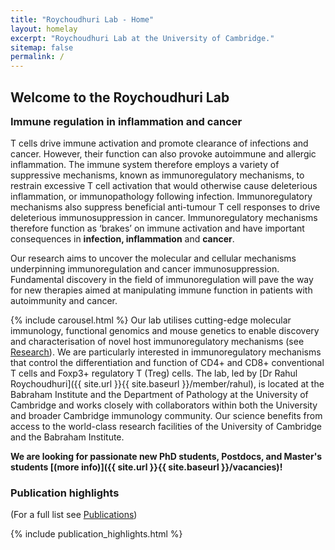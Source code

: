 ```yaml
---
title: "Roychoudhuri Lab - Home"
layout: homelay
excerpt: "Roychoudhuri Lab at the University of Cambridge."
sitemap: false
permalink: /
---
```


<h2 style="margin-bottom:6px">Welcome to the Roychoudhuri Lab</h2>
<h3 style="margin-top:16px">Immune regulation in inflammation and cancer</h3>

T cells drive immune activation and promote clearance of infections and cancer. However, their function can also provoke autoimmune and allergic inflammation. The immune system therefore employs a variety of suppressive mechanisms, known as immunoregulatory mechanisms, to restrain excessive T cell activation that would otherwise cause deleterious inflammation, or immunopathology following infection. Immunoregulatory mechanisms also suppress beneficial anti-tumour T cell responses to drive deleterious immunosuppression in cancer. Immunoregulatory mechanisms therefore function as ‘brakes’ on immune activation and have important consequences in **infection, inflammation** and **cancer**.

Our research aims to uncover the molecular and cellular mechanisms underpinning immunoregulation and cancer immunosuppression. Fundamental discovery in the field of immunoregulation will pave the way for new therapies aimed at manipulating immune function in patients with autoimmunity and cancer.

{% include carousel.html %}
Our lab utilises cutting-edge molecular immunology, functional genomics and mouse genetics to enable discovery and characterisation of novel host immunoregulatory mechanisms (see [Research](research)). We are particularly interested in immunoregulatory mechanisms that control the differentiation and function of CD4+ and CD8+ conventional T cells and Foxp3+ regulatory T (Treg) cells. The lab, led by [Dr Rahul Roychoudhuri]({{ site.url }}{{ site.baseurl }}/member/rahul), is located at the Babraham Institute and the Department of Pathology at the University of Cambridge and works closely with collaborators within both the University and broader Cambridge immunology community. Our science benefits from access to the world-class research facilities of the University of Cambridge and the Babraham Institute.

 **We are looking for passionate new PhD students, Postdocs, and Master's students [(more info)]({{ site.url }}{{ site.baseurl }}/vacancies)!**
  
<!-- <p style="background-color: #E2FFE1; padding: 10px;"><b>Note:</b> The laboratory is in the process of moving to the [University of Cambridge](https://www.cam.ac.uk) [Department of Pathology](https://www.path.cam.ac.uk/) from the [Babraham Institute](https://www.babraham.ac.uk/our-research/lymphocyte/rahul-roychoudhuri), enabling better access to clinical samples, translational research collaborations and University of Cambridge research facilities.</p> -->
  
### Publication highlights
(For a full list see [Publications](publications))
<div id="gridid">
{% include publication_highlights.html %}
</div>
<p> &nbsp; </p>


